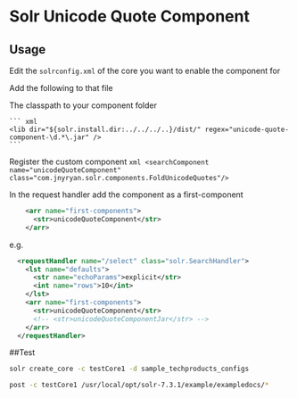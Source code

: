 # Solr Unicode Quote Component

## Usage

Edit the `solrconfig.xml` of the core you want to enable the component for

Add the following to that file

The classpath to your component folder

	``` xml
	<lib dir="${solr.install.dir:../../../..}/dist/" regex="unicode-quote-component-\d.*\.jar" />
	```
	
Register the custom component
	``` xml
	<searchComponent name="unicodeQuoteComponent" class="com.jnyryan.solr.components.FoldUnicodeQuotes"/>
	```
	
In the request handler add the component as a first-component
``` xml
    <arr name="first-components">
      <str>unicodeQuoteComponent</str>
    </arr>
```

e.g.

``` xml
  <requestHandler name="/select" class="solr.SearchHandler">
    <lst name="defaults">
      <str name="echoParams">explicit</str>
      <int name="rows">10</int>
    </lst>
    <arr name="first-components">
      <str>unicodeQuoteComponent</str>
      <!-- <str>unicodeQuoteComponentJar</str> -->
    </arr>
  </requestHandler>
```


##Test

``` bash
solr create_core -c testCore1 -d sample_techproducts_configs

post -c testCore1 /usr/local/opt/solr-7.3.1/example/exampledocs/*
```